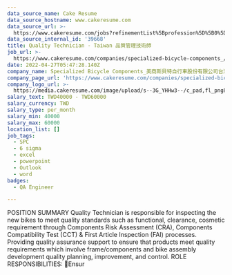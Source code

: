 ```yaml
---
data_source_name: Cake Resume
data_source_hostname: www.cakeresume.com
data_source_url: >-
  https://www.cakeresume.com/jobs?refinementList%5Bprofession%5D%5B0%5D=engineering_qa-engineer&refinementList%5Bsalary_type%5D=per_month&refinementList%5Bsalary_currency%5D=TWD&range%5Bsalary_range%5D%5Bmax%5D=600000
data_source_internal_id: '39668'
title: Quality Technician - Taiwan 品質管理技術師
job_url: >-
  https://www.cakeresume.com/companies/specialized-bicycle-components_/jobs/82dc71
date: 2022-04-27T05:47:28.140Z
company_name: Specialized Bicycle Components_美商斯貝特自行車股份有限公司台灣分公司
company_page_url: 'https://www.cakeresume.com/companies/specialized-bicycle-components_'
company_logo_url: >-
  https://media.cakeresume.com/image/upload/s--3G_YHHw3--/c_pad,fl_png8,h_200,w_200/v1636447370/w1kungk1sgmd5v4ndmoe.png
salary_text: TWD40000 - TWD60000
salary_currency: TWD
salary_type: per_month
salary_min: 40000
salary_max: 60000
location_list: []
job_tags:
  - SPC
  - 6 sigma
  - excel
  - powerpoint
  - Outlook
  - word
badges:
  - QA Engineer

---
```


POSITION SUMMARY Quality Technician is responsible for inspecting the new bikes to meet quality standards such as functional, clearance, cosmetic requirement through Components Risk Assessment (CRA), Components Compatibility Test (CCT) & First Article Inspection (FAI) processes. Providing quality assurance support to ensure that products meet quality requirements which involve frame/components and bike assembly development quality planning, improvement, and control. ROLE RESPONSIBILITIES: Ensur